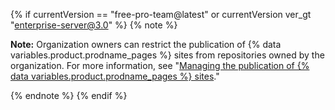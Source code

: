 {% if currentVersion == "free-pro-team@latest" or currentVersion ver_gt "enterprise-server@3.0" %}
{% note %}

**Note:** Organization owners can restrict the publication of {% data variables.product.prodname_pages %} sites from repositories owned by the organization. For more information, see "[Managing the publication of {% data variables.product.prodname_pages %} sites](/organizations/managing-organization-settings/managing-the-publication-of-github-pages-sites-for-your-organization)."

{% endnote %}
{% endif %}